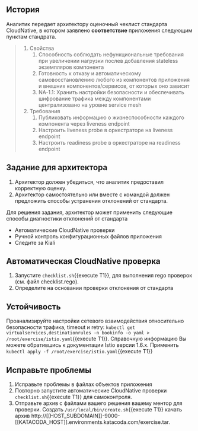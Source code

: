 ## История

Аналитик передает архитектору оценочный чеклист стандарта CloudNative, в котором заявлено **соответствие** приложения следующим пунктам стандрата.

>
> 1. Свойства
>    1. Способность соблюдать нефункциональные требования при увеличении нагрузки послев добавления stateless экземпляров компонента
>    1. Готовность к отказу и автоматическому самовосстановлению любого из компонентов приложения и внешних компонентов/сервисов, от которых оно зависит
>    1. NA-1.1: Хранить настройки безопасности и обеспечивать шифрование трафика между компонентами централизовано на уровне service mesh
> 1. Требования
>     1. Публиковать информацию о жизнеспособности каждого компонента через liveness endpoint
>     1. Настроить liveness probe в оркестраторе на liveness endpoint
>     1. Настроить readiness probe в оркестраторе на readiness endpoint
>

## Задание для архитектора

1. Архитектор должен убедиться, что аналитик предоставил корректную оценку.
1. Архитектор самостоятельно или вместе с командой должен предложить способы устранения отклонений от стандарта.  

Для решения задания, архитектор может применить следующие способы диагностики отклонений от стандарта

* Автоматические CloudNative проверки
* Ручной контроль конфигурационных файлов приложения
* Следите за Kiali

## Автоматическая CloudNative проверка

1. Запустите `checklist.sh`{{execute T1}}, для выполнения rego проверок (см. файл checklist.rego).
2. Определите на основании проверки отклонения от стандарта

## Устойчивость

Проанализируйте настройки сетевого взаимодействия относительно безопасности
трафика, timeout и retry:
`kubectl get virtualservices,destinationrules -n bookinfo -o yaml > /root/exercise/istio.yaml`{{execute T1}}. Справочную информацию Вы можете обратившись к документации Istio версии 1.6.x. Применить `kubectl apply -f /root/exercise/istio.yaml`{{execute T1}}

## Исправьте проблемы

1. Исправьте проблемы в файлах объектов приложения
1. Повторно запустите автоматические CloudNative проверки `checklist.sh`{{execute T1}} для самоконтроля.
1. Отправьте архив с файлами вашего решения вашему ментор для проверки. Создать `/usr/local/bin/create.sh`{{execute T1}} качать архив http://[[HOST_SUBDOMAIN]]-9000-[[KATACODA_HOST]].environments.katacoda.com/exercise.tar.
